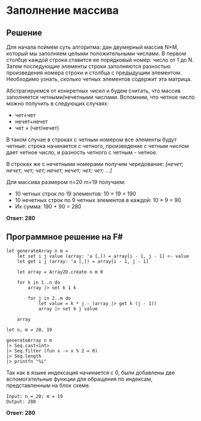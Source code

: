 

# Заполнение массива

## Решение
Для начала поймем суть алгоритма: дан двумерный массив N×M, который мы заполняем целыми положительными числами. В первом столбце каждой строки ставится ее порядковый номер: число от 1 до N. Затем последующие элементы строки заполняются разностью произведения номера строки и столбца с предыдущим элементом. Необходимо узнать, сколько четных элементов содержит эта матрица.

 Абстрагируемся от конкретных чисел и будем считать, что массив заполняется четными/нечетными числами. Вспомним, что четное число можно получить в следующих случаях:

* чет+чет
* нечет+нечет
* чет × (чет/нечет)

В таком случае в строках с четным номером все элементы будут четные: строка начинается с четного, произведение с четным числом дает четное число, и разность четного с четным - четное.

В строках же с нечетными номерами получим чередование: *[нечет; нечет; чет; чет; нечет; нечет; чет; чет; ...]*

Для массива размером n=20 m=19 получаем:
* 10 четных строк по 19 элементов: 10  × 19 = 190
* 10 нечетных строк по 9 четных элементов в каждой: 10 × 9 = 90
* Их сумма: 190 + 90 = 280

**Ответ: 280**

<div class="page" />

## Программное решение на F#

```F#
let generateArray n m =
    let set i j value (array: 'a [,]) = array[i - 1, j - 1] <- value
    let get i j (array: 'a [,]) = array[i - 1, j - 1]

    let array = Array2D.create n m 0

    for k in 1..n do
        array |> set k 1 k

        for j in 2..m do
            let value = k * j - (array |> get k (j - 1))
            array |> set k j value

    array

let n, m = 20, 19

generateArray n m
|> Seq.cast<int>
|> Seq.filter (fun x -> x % 2 = 0)
|> Seq.length
|> printfn "%i"
```

Так как в языке индексация начинается с 0, были добавлены две вспомогательные функции для обращения по индексам, представленным на блок схеме.

```
Input: n = 20; m = 19
Output: 280
```

**Ответ: 280**